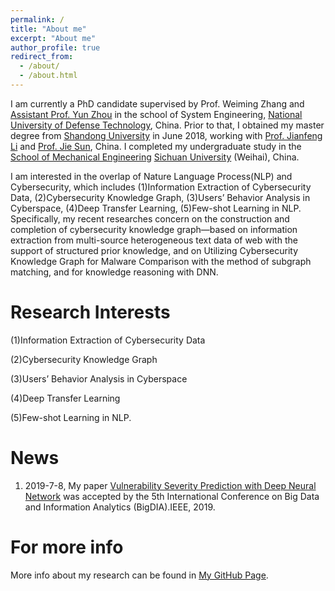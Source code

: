 ```yaml
---
permalink: /
title: "About me"
excerpt: "About me"
author_profile: true
redirect_from: 
  - /about/
  - /about.html
---
```


I am currently a PhD candidate supervised by Prof. Weiming Zhang and [Assistant Prof. Yun Zhou](https://yzhou.github.io/) in the school of System Engineering, [National University of Defense Technology](https://www.nudt.edu.cn/), China. Prior to that, I obtained my master degree from [Shandong University](https://www.sdu.edu.cn/) in June 2018, working with [Prof. Jianfeng Li](https://www.mech.sdu.edu.cn/info/1127/121173.htm) and [Prof. Jie Sun](https://www.mech.sdu.edu.cn/info/1127/121121.htm), China. I completed my undergraduate study in the [School of Mechanical Engineering](http://msec.scu.edu.cn/) [Sichuan University](http://www.scu.edu.cn/) (Weihai), China.

I am interested in the overlap of Nature Language Process(NLP) and Cybersecurity, which includes (1)Information Extraction of Cybersecurity Data, (2)Cybersecurity Knowledge Graph, (3)Users’ Behavior Analysis in Cyberspace, (4)Deep Transfer Learning, (5)Few-shot Learning in NLP. Specifically, my recent researches concern on the construction and completion of cybersecurity knowledge graph—based on information extraction from multi-source heterogeneous text data of web with the support of structured prior knowledge, and on Utilizing Cybersecurity Knowledge Graph for Malware Comparison with the method of subgraph matching, and for knowledge reasoning with DNN.

Research Interests
======
(1)Information Extraction of Cybersecurity Data

(2)Cybersecurity Knowledge Graph

(3)Users’ Behavior Analysis in Cyberspace

(4)Deep Transfer Learning

(5)Few-shot Learning in NLP.

News
======
1. 2019-7-8, My paper [Vulnerability Severity Prediction with Deep Neural Network](https://ieeexplore.ieee.org/abstract/document/8802851) was accepted by the 5th International Conference on Big Data and Information Analytics (BigDIA).IEEE, 2019.

For more info
======
More info about my research can be found in [My GitHub Page](https://github.com/KaiLiu-Leo).
